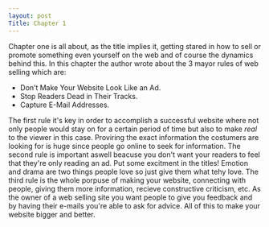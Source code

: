 ```yaml
---
layout: post
Title: Chapter 1
---
```

Chapter one is all about, as the title implies it, getting stared in how to sell or promote something even yourself on the web and of course the dynamics behind this.
In this chapter the author wrote about the 3 mayor rules of web selling which are: 

<ul>
<li>Don’t Make Your Website Look Like an Ad.</li>
<li>Stop Readers Dead in Their Tracks.</li>
<li>Capture E-Mail Addresses.</li>
</ul>

The first rule it's key in order to accomplish a successful website where not only people would stay on for a certain period of time but also to make _real_ to the viewer in this case. 
Proviring the exact information the costumers are looking for is huge since people go online to seek for information. 
The second rule is important aswell beacuse you don't want your readers to feel that they're only reading an ad. Put some excitment in the titles!
Emotion and drama are two things people love so just give them what tehy love.
The third rule is the whole porpuse of making your website, connecting with people, giving them more information, recieve constructive criticism, etc. 
As the owner of a web selling site you want people to give you feedback and by having their e-mails you're able to ask for advice. All of this to make your website bigger and better.
